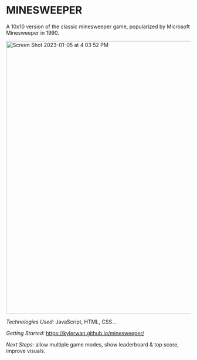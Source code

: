 # MINESWEEPER
A 10x10 version of the classic minesweeper game, popularized by Microsoft Minesweeper in 1990. 

<img width="741" alt="Screen Shot 2023-01-05 at 4 03 52 PM" src="https://user-images.githubusercontent.com/62319919/210903064-e758e7a0-9749-4812-8dc0-52192a4b042c.png">

*Technologies Used:* JavaScript, HTML, CSS...

*Getting Started:* https://kylerwan.github.io/minesweeper/

*Next Steps:* allow multiple game modes, show leaderboard & top score, improve visuals. 
